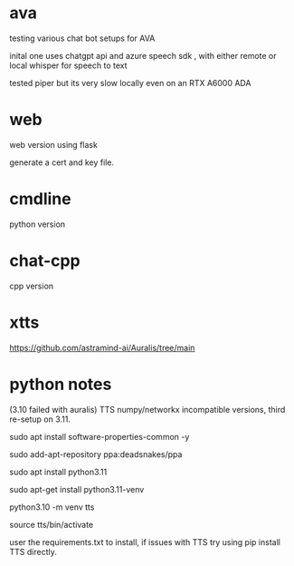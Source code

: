 # ava

testing various chat bot setups for AVA

inital one uses chatgpt api and azure speech sdk , with either remote or local whisper for speech to text

tested piper but its very slow locally even on an RTX A6000 ADA


# web
 
 web version using flask

 generate a cert and key file.

# cmdline

 python version

# chat-cpp

 cpp version

# xtts

https://github.com/astramind-ai/Auralis/tree/main

# python notes

 (3.10 failed with auralis) TTS  numpy/networkx incompatible versions, third re-setup on 3.11.

 sudo apt install software-properties-common -y
 
 sudo add-apt-repository ppa:deadsnakes/ppa
 
 sudo apt install python3.11
 
 sudo apt-get install python3.11-venv
 
 python3.10 -m venv tts
 
 source tts/bin/activate

user the requirements.txt to install, if issues with TTS try using pip install TTS directly.